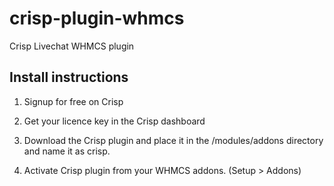 # crisp-plugin-whmcs

Crisp Livechat WHMCS plugin

## Install instructions

1) Signup for free on Crisp

2) Get your licence key in the Crisp dashboard

3) Download the Crisp plugin and place it in the /modules/addons directory and name it as crisp.

4) Activate Crisp plugin from your WHMCS addons. (Setup > Addons)
